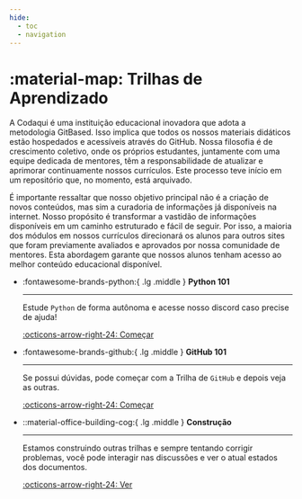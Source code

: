 ```yaml
---
hide:
  - toc
  - navigation
---
```

# :material-map: Trilhas de Aprendizado

A Codaqui é uma instituição educacional inovadora que adota a metodologia GitBased. Isso implica que todos os nossos materiais didáticos estão hospedados e acessíveis através do GitHub. Nossa filosofia é de crescimento coletivo, onde os próprios estudantes, juntamente com uma equipe dedicada de mentores, têm a responsabilidade de atualizar e aprimorar continuamente nossos currículos. Este processo teve início em um repositório que, no momento, está arquivado.

É importante ressaltar que nosso objetivo principal não é a criação de novos conteúdos, mas sim a curadoria de informações já disponíveis na internet. Nosso propósito é transformar a vastidão de informações disponíveis em um caminho estruturado e fácil de seguir. Por isso, a maioria dos módulos em nossos currículos direcionará os alunos para outros sites que foram previamente avaliados e aprovados por nossa comunidade de mentores. Esta abordagem garante que nossos alunos tenham acesso ao melhor conteúdo educacional disponível.

<div class="grid cards" markdown>

-   :fontawesome-brands-python:{ .lg .middle } __Python 101__

    ---

    Estude `Python` de forma autônoma e acesse nosso discord caso precise de ajuda!

    [:octicons-arrow-right-24: Começar](trilhas/python/index.md)

-   :fontawesome-brands-github:{ .lg .middle } __GitHub 101__

    ---

    Se possui dúvidas, pode começar com a Trilha de `GitHub` e depois veja as outras.

    [:octicons-arrow-right-24: Começar](trilhas/github/index.md)

-   ::material-office-building-cog:{ .lg .middle } __Construção__

    ---

    Estamos construindo outras trilhas e sempre tentando corrigir problemas, você pode interagir nas discussões e ver o atual estados dos documentos.

    [:octicons-arrow-right-24: Ver](https://github.com/orgs/codaqui/discussions/new/choose)

</div>